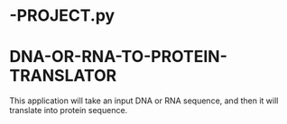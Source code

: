 # -PROJECT.py
# DNA-OR-RNA-TO-PROTEIN-TRANSLATOR
This application will take an input DNA or RNA sequence, and then it will translate into protein sequence.
